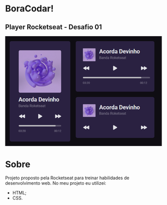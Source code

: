 # BoraCodar!
## Player Rocketseat - Desafio 01

![Projeto](./.github/player.png)

# Sobre

Projeto proposto pela Rocketseat para treinar habilidades de desenvolvimento web.
No meu projeto eu utilizei:

- HTML;
- CSS.